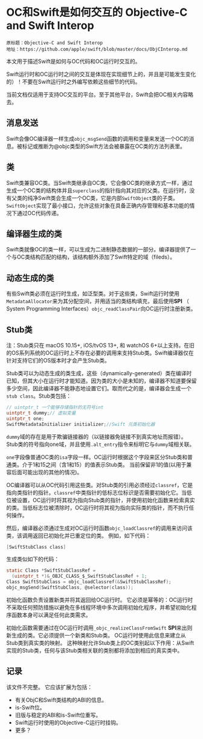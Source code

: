 # OC和Swift是如何交互的 Objective-C and Swift Interop

```
原标题：Objective-C and Swift Interop
地址：https://github.com/apple/swift/blob/master/docs/ObjCInterop.md
```
本文用于描述Swift是如何与OC代码和OC运行时交互的。

Swift运行时和OC运行时之间的交互是体现在实现细节上的，并且是可能发生变化的）！不要在Swift运行时之外编写依赖这些细节的代码。

当前文档仅适用于支持OC交互的平台。至于其他平台，Swift会把OC相关内容略去。

## 消息发送

Swift会像OC编译器一样生成`objc_msgSend`函数的调用和变量来发送一个OC的消息。被标记或推断为@objc类型的Swift方法会被暴露在OC类的方法列表里。

## 类
Swift类兼容OC类。当Swift类继承自OC类，它会像OC类的继承方式一样，通过生成一个OC类的结构体并且`superclass`的指针指向其对应的父类。在运行时，没有父类的纯净Swift类会生成一个OC类，它是内部`SwiftObject`类的子类。`SwiftObject`实现了最小接口，允许这些对象在具备正确内存管理和基本功能的情况下通过OC代码传递。

## 编译器生成的类
Swift类就像OC的类一样，可以生成为二进制静态数据的一部分。编译器提供了一个与OC类结构匹配的结构，该结构额外添加了Swift特定的域（fileds）。

## 动态生成的类
有些Swift类必须在运行时生成，如泛型类。对于这些类，Swift运行时使用`MetadataAllocator`来为其分配空间，并用适当的类结构填充，最后使用**SPI** （ System Programming Interfaces）`objc_readClassPair`向OC运行时注册新类。

## Stub类
注：Stub类只在 macOS 10.15+, iOS/tvOS 13+, 和 watchOS 6+以上支持。在旧的OS系列系统的OC运行时上不存在必要的调用来支持Stub类。Swift编译器仅在针对支持它们的OS版本时才会产生Stub类。

Stub类可以为动态生成的类生成，这些（dynamically-generated）类在编译时已知，但其大小在运行时才能知道。因为类的大小是未知的，编译器不知道要保留多少空间，因此编译器不能静态地设置它们。取而代之的是，编译器会生成一个`stub class`。Stub类包括：

``` c
// uintptr_t 一个能够存储指针的无符号int
uintptr_t dummy;// 虚拟变量
uintptr_t one;
SwiftMetadataInitializer initializer;//Swift 元类初始化器
```

`dummy`域的存在是用于欺骗链接器的（以链接器免链接不到真实地址而报错）。Stub类的符号指向one域，并且使用`.alt_entry`指令来标明它与`dummy`域相关联。

`one`字段像普通OC类的`isa`字段一样。OC运行时根据这个字段来区分Stub类和普通类。介于1和15之间（含1和15）的值表示Stub类。 当前保留非1的值(以用于兼容后面可能出现的其他的情况)。

OC编译器可以从OC代码引用这些类。对Stub类的引用必须经过`classref`，它是指向类指针的指针。`classref`中类指针的低标志位标识是否需要初始化它。当低位被设置，OC运行时将其视为指向Stub类的指针，并使用初始化函数来检索真实的类。当低标志位被清除时，OC运行时将其视为指向实际类的指针，而不执行任何操作。

然后，编译器必须通过生成对OC运行时函数`objc_loadClassref`的调用来访问该类，该调用返回已初始化并已重定位的类。 例如，如下代码：
``` c
[SwiftStubClass class]
``` 

生成类似如下的代码：
``` c
static Class *SwiftStubClassRef =
  (uintptr_t *)&_OBJC_CLASS_$_SwiftStubClassRef + 1;
Class SwiftStubClass = objc_loadClassref(&SwiftStubClassRef);
objc_msgSend(SwiftStubClass, @selector(class));
```

初始化函数负责设置新类并将其返回给OC运行时。 它必须是幂等的：OC运行时不采取任何预防措施以避免在多线程环境中多次调用初始化程序，并希望初始化程序函数本身可以满足任何此类需求。

初始化函数需要通过在OC运行时调用`_objc_realizeClassFromSwift` **SPI**来出则新生成的类。它必须提供一个新类和Stub类。 OC运行时使用此信息来建立从Stub类到真实类的映射。 这种映射允许Stub类上的OC类别起以下作用：从Swift实现的Stub类，任何与该Stub类相关联的类别都将添加到相应的真实类中。

## 记录
该文件不完整。 它应该扩展为包括：
- 有关ObjC和Swift类结构的ABI的信息。
- is-Swift位。
- 旧版与稳定的ABI和is-Swift位重写。
- Swift运行时使用的Objective-C运行时挂钩。
- 更多？